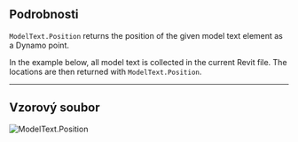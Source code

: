 ## Podrobnosti
`ModelText.Position` returns the position of the given model text element as a Dynamo point.

In the example below, all model text is collected in the current Revit file. The locations are then returned with `ModelText.Position`.
___
## Vzorový soubor

![ModelText.Position](./Revit.Elements.ModelText.Position_img.jpg)
